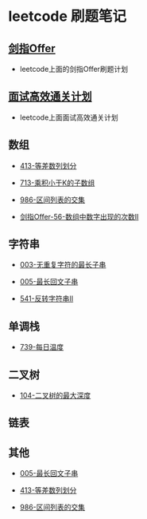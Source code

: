 # leetcode 刷题笔记


## [剑指Offer](https://github.com/stream1080/leetcode/blob/main/剑指Offer)
- leetcode上面的剑指Offer刷题计划


## [面试高效通关计划](https://github.com/stream1080/leetcode/blob/main/面试高效通关计划)
- leetcode上面面试高效通关计划

## 数组

- [413-等差数列划分](https://github.com/stream1080/leetcode/blob/main/OtherAnswer/413-等差数列划分.md)

- [713-乘积小于K的子数组](https://github.com/stream1080/leetcode/blob/main/OtherAnswer/713-乘积小于K的子数组.md)

- [986-区间列表的交集](https://github.com/stream1080/leetcode/blob/main/OtherAnswer/986-区间列表的交集.md)

- [剑指Offer-56-数组中数字出现的次数II](https://github.com/stream1080/leetcode/blob/main/OtherAnswer/剑指Offer-56-数组中数字出现的次数II.md)


## 字符串

- [003-无重复字符的最长子串](https://github.com/stream1080/leetcode/blob/main/OtherAnswer/03-无重复字符的最长子串.md)

- [005-最长回文子串](https://github.com/stream1080/leetcode/blob/main/OtherAnswer/005-最长回文子串.md)

- [541-反转字符串II](https://github.com/stream1080/leetcode/blob/main/OtherAnswer/541-反转字符串II.md)

## 单调栈

- [739-每日温度](https://github.com/stream1080/leetcode/blob/main/OtherAnswer/739-每日温度.md)


## 二叉树

- [104-二叉树的最大深度](https://github.com/stream1080/leetcode/blob/main/OtherAnswer/104-二叉树的最大深度.md)


## 链表

## 其他

- [005-最长回文子串](https://github.com/stream1080/leetcode/blob/main/其他/413-等差数列划分.md)

- [413-等差数列划分](https://github.com/stream1080/leetcode/blob/main/其他/413-等差数列划分.md)

- [986-区间列表的交集](https://github.com/stream1080/leetcode/blob/main/其他/986-区间列表的交集.md)


